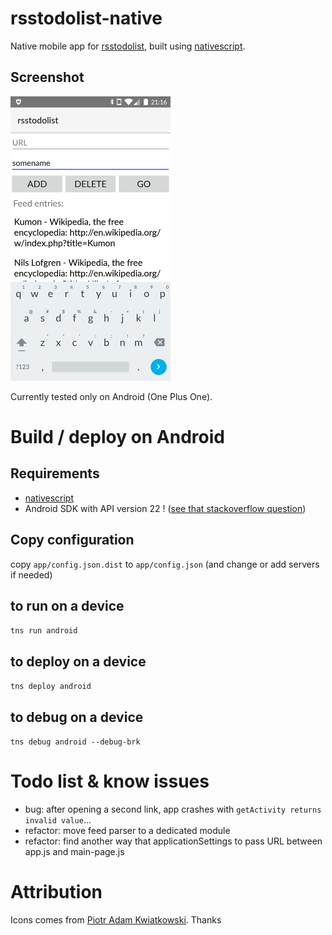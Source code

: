 # rsstodolist-native

Native mobile app for [rsstodolist](https://rsstodolist.appspot.com/), built using [nativescript](https://docs.nativescript.org).

## Screenshot

![rsstodolist screenshot](screenshot.png)

Currently tested only on Android (One Plus One).

# Build / deploy on Android

## Requirements

  * [nativescript](http://docs.nativescript.org/getting-started#install-nativescript-and-configure-your-environment)
  * Android SDK with API version 22 ! ([see that stackoverflow question](https://stackoverflow.com/questions/32723748/cannot-find-a-compatible-android-sdk-for-compilation-when-running-tns-platform))

## Copy configuration

copy `app/config.json.dist` to `app/config.json` (and change or add servers if needed)

## to run on a device

`tns run android`

## to deploy on a device

`tns deploy android`

## to debug on a device

`tns debug android --debug-brk`

# Todo list & know issues

  * bug: after opening a second link, app crashes with `getActivity returns invalid value`...
  * refactor: move feed parser to a dedicated module
  * refactor: find another way that applicationSettings to pass URL between app.js and main-page.js

# Attribution

Icons comes from [Piotr Adam Kwiatkowski](http://ikons.piotrkwiatkowski.co.uk/). Thanks
